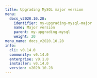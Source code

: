```yaml
---
title: Upgrading MySQL major version
menu:
  docs_v2020.10.28:
    identifier: my-upgrading-mysql-major
    name: Major version
    parent: my-upgrading-mysql
    weight: 20
menu_name: docs_v2020.10.28
info:
  cli: v0.14.0
  community: v0.14.0
  enterprise: v0.1.0
  installer: v0.14.0
  version: v2020.10.28
---
```


